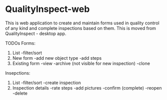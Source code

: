 # QualityInspect-web

This is web application to create and maintain forms used in quality control of any kind and complete inspections based on them.
This is moved from QualityInspect - desktop app.





TODOs
Forms:
1. List
-filter/sort
2. New form
-add new object type
-add steps
3. Existing form
-view
-archive (not visible for new inspection)
-clone

Insepctions:
1. List
-filter/sort
-create inspection
2. Inspection details
-rate steps
-add pictures
-confirm (complete)
-reopen
-delete

